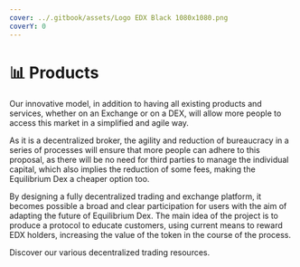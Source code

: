 ```yaml
---
cover: ../.gitbook/assets/Logo EDX Black 1080x1080.png
coverY: 0
---
```


# 📊 Products

Our innovative model, in addition to having all existing products and services, whether on an Exchange or on a DEX, will allow more people to access this market in a simplified and agile way.

As it is a decentralized broker, the agility and reduction of bureaucracy in a series of processes will ensure that more people can adhere to this proposal, as there will be no need for third parties to manage the individual capital, which also implies the reduction of some fees, making the Equilibrium Dex a cheaper option too.

By designing a fully decentralized trading and exchange platform, it becomes possible a broad and clear participation for users with the aim of adapting the future of Equilibrium Dex. The main idea of the project is to produce a protocol to educate customers, using current means to reward EDX holders, increasing the value of the token in the course of the process.

Discover our various decentralized trading resources.
